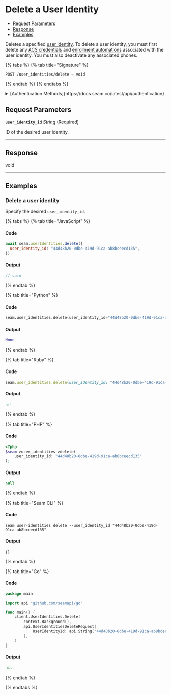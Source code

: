 # Delete a User Identity

- [Request Parameters](./#request-parameters)
- [Response](./#response)
- [Examples](./#examples)

Deletes a specified [user identity](https://docs.seam.co/latest/capability-guides/mobile-access-in-development/managing-mobile-app-user-accounts-with-user-identities#what-is-a-user-identity). To delete a user identity, you must first delete any [ACS credentials](https://docs.seam.co/latest/api/access-control-systems/credentials) and [enrollment automations](https://docs.seam.co/latest/api/user_identities/enrollment_automations/delete) associated with the user identity. You must also deactivate any associated phones.

{% tabs %}
{% tab title="Signature" %}
```
POST /user_identities/delete ⇒ void
```
{% endtab %}
{% endtabs %}

<details>

<summary>[Authentication Methods]{https://docs.seam.co/latest/api/authentication}</summary>

- API key
- Personal access token
  <br>Must also include the `seam-workspace` header in the request.
</details>

## Request Parameters

**`user_identity_id`** *String* (Required)

ID of the desired user identity.

---


## Response

void

---

## Examples
  
### Delete a user identity

Specify the desired `user_identity_id`.

{% tabs %}
{% tab title="JavaScript" %}
#### Code

```javascript
await seam.userIdentities.delete({
  user_identity_id: "44d48b20-0dbe-419d-91ca-ab8bceecd135",
});
```

#### Output

```javascript
// void
```
{% endtab %}

{% tab title="Python" %}
#### Code

```python
seam.user_identities.delete(user_identity_id="44d48b20-0dbe-419d-91ca-ab8bceecd135")
```

#### Output

```python
None
```
{% endtab %}

{% tab title="Ruby" %}
#### Code

```ruby
seam.user_identities.delete(user_identity_id: "44d48b20-0dbe-419d-91ca-ab8bceecd135")
```

#### Output

```ruby
nil
```
{% endtab %}

{% tab title="PHP" %}
#### Code

```php
<?php
$seam->user_identities->delete(
    user_identity_id: "44d48b20-0dbe-419d-91ca-ab8bceecd135"
);
```

#### Output

```php
null
```
{% endtab %}

{% tab title="Seam CLI" %}
#### Code

```seam_cli
seam user-identities delete --user_identity_id "44d48b20-0dbe-419d-91ca-ab8bceecd135"
```

#### Output

```seam_cli
{}
```
{% endtab %}

{% tab title="Go" %}
#### Code

```go
package main

import api "github.com/seamapi/go"

func main() {
	client.UserIdentities.Delete(
		context.Background(),
		api.UserIdentitiesDeleteRequest{
			UserIdentityId: api.String("44d48b20-0dbe-419d-91ca-ab8bceecd135"),
		},
	)
}
```

#### Output

```go
nil
```
{% endtab %}

{% endtabs %}


